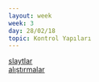 ```yaml
---
layout: week
week: 3
day: 28/02/18
topic: Kontrol Yapıları
---
```

[slaytlar](../files/bbs515-oop/BBS515-ders3.pdf)  
[alıştırmalar](../files/bbs515-oop/ders3Alistirmalar.zip)  

